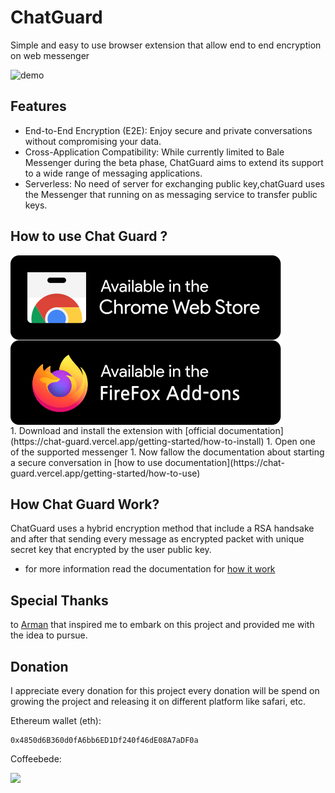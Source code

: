 # ChatGuard

Simple and easy to use browser extension that allow end to end encryption on web messenger

![demo](https://github.com/PrivacyForge/ChatGuard/assets/58364608/6a51e555-cb58-4e88-960b-6e1c029d4cce)

## Features

- End-to-End Encryption (E2E): Enjoy secure and private conversations without compromising your data.
- Cross-Application Compatibility: While currently limited to Bale Messenger during the beta phase, ChatGuard aims to extend its support to a wide range of messaging applications.
- Serverless: No need of server for exchanging public key,chatGuard uses the Messenger that running on as messaging service to transfer public keys.

## How to use Chat Guard ?

<div>
    <img align=top src="./docs/public/images/chromeStore.svg"/>
    <img align=top src="./docs/public/images/firefoxStore.svg"/>
<div>
1. Download and install the extension with [official documentation](https://chat-guard.vercel.app/getting-started/how-to-install)
1. Open one of the supported messenger
1. Now fallow the documentation about starting a secure conversation in [how to use documentation](https://chat-guard.vercel.app/getting-started/how-to-use)

## How Chat Guard Work?

ChatGuard uses a hybrid encryption method that include a RSA handsake and after that sending every message as encrypted packet with unique secret key that encrypted by the user public key.

- for more information read the documentation for [how it work](https://chat-guard.vercel.app/encryption/introduction)

## Special Thanks

to [Arman](https://github.com/ArmanTaheriGhaleTaki) that inspired me to embark on this project and provided me with the idea to pursue.

## Donation

I appreciate every donation for this project
every donation will be spend on growing the project and releasing it on different platform like safari, etc.

Ethereum wallet (eth):

```
0x4850d6B360d0fA6bb6ED1Df240f46dE08A7aDF0a
```

Coffeebede:

<a href="https://www.coffeebede.com/mosidev"><img  width="250px" class="img-fluid" src="https://coffeebede.ir/DashboardTemplateV2/app-assets/images/banner/default-yellow.svg" /></a>
